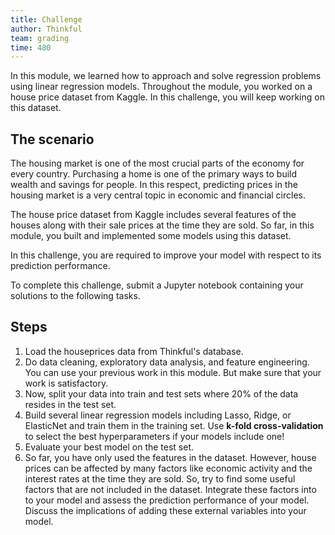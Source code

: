 ```yaml
---
title: Challenge
author: Thinkful
team: grading
time: 480
---
```


In this module, we learned how to approach and solve regression problems using linear regression models. Throughout the module, you worked on a house price dataset from Kaggle. In this challenge, you will keep working on this dataset.

## The scenario

The housing market is one of the most crucial parts of the economy for every country. Purchasing a home is one of the primary ways to build wealth and savings for people. In this respect, predicting prices in the housing market is a very central topic in economic and financial circles.

The house price dataset from Kaggle includes several features of the houses along with their sale prices at the time they are sold. So far, in this module, you built and implemented some models using this dataset.

In this challenge, you are required to improve your model with respect to its prediction performance.

To complete this challenge, submit a Jupyter notebook containing your solutions to the following tasks.

## Steps

1. Load the houseprices data from Thinkful's database.
1. Do data cleaning, exploratory data analysis, and feature engineering. You can use your previous work in this module. But make sure that your work is satisfactory.
1. Now, split your data into train and test sets where 20% of the data resides in the test set.
1. Build several linear regression models including Lasso, Ridge, or ElasticNet and train them in the training set. Use **k-fold cross-validation** to select the best hyperparameters if your models include one!
1. Evaluate your best model on the test set.
1. So far, you have only used the features in the dataset. However, house prices can be affected by many factors like economic activity and the interest rates at the time they are sold. So, try to find some useful factors that are not included in the dataset. Integrate these factors into to your model and assess the prediction performance of your model. Discuss the implications of adding these external variables into your model.

